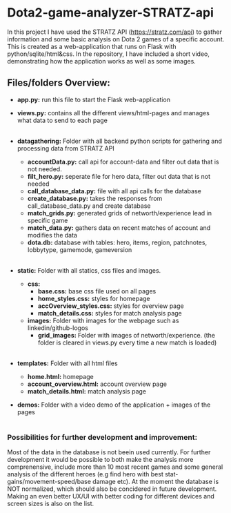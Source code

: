 # Dota2-game-analyzer-STRATZ-api

In this project I have used the STRATZ API (https://stratz.com/api) to gather information and some basic analysis on Dota 2 games of a specific account.
This is created as a web-application that runs on Flask with python/sqlite/html&css. In the repository, I have included a short video, demonstrating how the application works as well as some images. 

## Files/folders Overview:

- **app.py:** run this file to start the Flask web-application
- **views.py:** contains all the different views/html-pages and manages what data to send to each page <br> <br>

- **datagathering:** Folder with all backend python scripts for gathering and processing data from STRATZ API
   - **accountData.py:** call api for account-data and filter out data that is not needed.
   - **filt_hero.py:** seperate file for hero data, filter out data that is not needed
   - **call_database_data.py:** file with all api calls for the database
   - **create_database.py:** takes the responses from call_database_data.py and create database
   - **match_grids.py:** generated grids of networth/experience lead in specific game
   - **match_data.py:** gathers data on recent matches of account and modifies the data
   - **dota.db:** database with tables: hero, items, region, patchnotes, lobbytype, gamemode, gameversion<br> <br>

- **static:** Folder with all statics, css files and images.
   - **css:** 
       - **base.css:** base css file used on all pages
       - **home_styles.css:** styles for homepage 
       - **accOverview_styles.css:** styles for overview page 
       - **match_details.css:** styles for match analysis page
   - **images:** Folder with images for the webpage such as linkedin/github-logos
       - **grid_images:** Folder with images of networth/experience. (the folder is cleared in views.py every time a new match is loaded) <br> <br>
    
- **templates:** Folder with all html files 
   - **home.html:** homepage
   - **account_overview.html:** account overview page
   - **match_details.html:** match analysis page
 
- **demos:** Folder with a video demo of the application + images of the pages <br> <br>


### Possibilities for further development and improvement:
Most of the data in the database is not beein used currently. For further development it would be possible to both make the analysis more comprenensive, include more than 10 most recent games and some general analysis of the different heroes (e.g find hero with best stat-gains/movement-speed/base damage etc). At the moment the database is NOT normalized, which should also be concidered in future development. Making an even better UX/UI with better coding for different devices and screen sizes is also on the list. 
